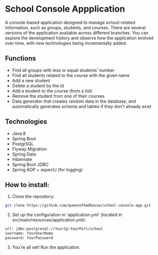 # School Console Appplication

  A console-based application designed to manage school-related information, such as groups, students, and courses. There are several versions of the     application available across different branches. You can explore the development history and observe how the application evolved over time, with new technologies being incrementally added.
  
## Functions

- Find all groups with less or equal students’ number
- Find all students related to the course with the given name
- Add a new student
- Delete a student by the id
- Add a student to the course (from a list)
- Remove the student from one of their courses
- Data generator that creates random data in the database, and automatically generates schema and tables if they don't already exist

## Technologies

- Java 8
- Spring Boot
- PostgrSQL
- Flyway Migration
- Spring Data
- Hibernate
- Spring Boot JDBC
- Spring AOP + aspectJ (for logging)

## How to install:

  1) Clone the repository:
  
  ```bash
  git clone https://github.com/queenofmadhouse/school-console-app.git
  ```
  2) Set up the configuration in 'application.yml' (located in src/main/resources/application.yml):
  
  ```bash
  url: jdbc:postgresql://YourIp:YourPort/school
  username: YourUserName
  password: YourPassword
  ```
  3) You're all set! Run the application.
